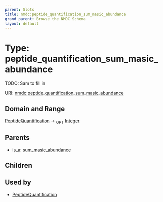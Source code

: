 ```yaml
---
parent: Slots
title: nmdc:peptide_quantification_sum_masic_abundance
grand_parent: Browse the NMDC Schema
layout: default
---
```


# Type: peptide_quantification_sum_masic_abundance


TODO: Sam to fill in

URI: [nmdc:peptide_quantification_sum_masic_abundance](https://microbiomedata/meta/peptide_quantification_sum_masic_abundance)

## Domain and Range

[PeptideQuantification](PeptideQuantification.md) ->  <sub>OPT</sub> [Integer](types/Integer.md)

## Parents

 *  is_a: [sum_masic_abundance](sum_masic_abundance.md)

## Children


## Used by

 * [PeptideQuantification](PeptideQuantification.md)
